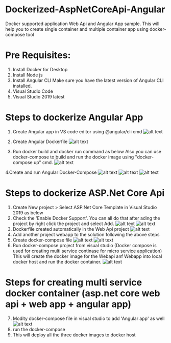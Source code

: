 # Dockerized-AspNetCoreApi-Angular
Docker supported application Web Api and Angular App sample.
This will help you to create single container and multiple container app using docker-compose tool

# Pre Requisites:
1. Install Docker for Desktop
2. Install Node js
3. Install Angular CLI Make sure you have the latest version of Angular CLI installed.
4. Visual Studio Code
5. Visual Studio 2019 latest 

# Steps to dockerize Angular App
1. Create Angular app in VS code editor using @angular/cli cmd
   ![alt text](https://github.com/nrawat207/Dockerized-AspNetCoreApi-Angular/blob/main/docs/angular_1.png)
   
2. Create Angular Dockerfile 
   ![alt text](https://github.com/nrawat207/Dockerized-AspNetCoreApi-Angular/blob/main/docs/angular_2.png)

3. Run docker build and docker run command as below
   Also you can use docker-compose to build and run the docker image using "docker-compose up" cmd.
   ![alt text](https://github.com/nrawat207/Dockerized-AspNetCoreApi-Angular/blob/main/docs/angular_3.png)
   
4.Create and run Angular Docker-Compose
   ![alt text](https://github.com/nrawat207/Dockerized-AspNetCoreApi-Angular/blob/main/docs/angular_4.png)
   ![alt text](https://github.com/nrawat207/Dockerized-AspNetCoreApi-Angular/blob/main/docs/angular_5.png)
   ![alt text](https://github.com/nrawat207/Dockerized-AspNetCoreApi-Angular/blob/main/docs/angular_6.png)

# Steps to dockerize ASP.Net Core Api

1. Create New project > Select ASP.Net Core Template in Visual Studio 2019 as below
2. Check the 'Enable Docker Support'. You can all do that after ading the project by right click the project and select Add.
   ![alt text](https://github.com/nrawat207/Dockerized-AspNetCoreApi-Angular/blob/main/docs/aspnetcore1.png)
   ![alt text](https://github.com/nrawat207/Dockerized-AspNetCoreApi-Angular/blob/main/docs/aspnetcore2.png)
3. Dockerfile created automatically in the Web Api project
   ![alt text](https://github.com/nrawat207/Dockerized-AspNetCoreApi-Angular/blob/main/docs/aspnetcore3.png)
4. Add another project webapp to the solution following the above steps
5. Create docker-compose file
   ![alt text](https://github.com/nrawat207/Dockerized-AspNetCoreApi-Angular/blob/main/docs/aspnetcore4.png)
   ![alt text](https://github.com/nrawat207/Dockerized-AspNetCoreApi-Angular/blob/main/docs/aspnetcore5.png)
8. Run docker-compose project from visual studio (Docker compose is used for creating multi service continase for micro service application)
    This will create the docker image for the Webapi anf Webapp into local docker host and run the docker container.
    ![alt text](https://github.com/nrawat207/Dockerized-AspNetCoreApi-Angular/blob/main/docs/aspnetcore7.png)

# Steps for creating multi service docker container (asp.net core web api + web app + angular app)
7. Modity docker-compose file in visual studio to add 'Angular app' as well
   ![alt text](https://github.com/nrawat207/Dockerized-AspNetCoreApi-Angular/blob/main/docs/aspnetcore6.png)
9. run the docker-compose
10. This will deploy all the three docker images to docker host 


